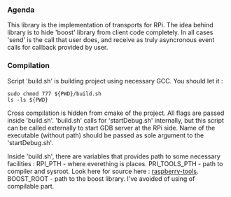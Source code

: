 ### Agenda
This library is the implementation of transports for RPi.
The idea behind library is to hide 'boost' library from client code completely.
In all cases 'send' is the call that user does, and receive as truly asyncronous event calls for callback provided by user.

### Compilation
Script 'build.sh' is building project using necessary GCC. 
You should let it :
```
sudo chmod 777 ${PWD}/build.sh
ls -ls ${PWD}
```
Cross compilation is hidden from cmake of the project. All flags are passed inside 'build.sh'.
'build.sh' calls for 'startDebug.sh' internally, but this script can be called externally to start GDB server at the RPi side.
Name of the executable (without path) should be passed as sole argument to the 'startDebug.sh'.

Inside 'build.sh', there are variables that provides path to some necessary facilities :
RPI_PTH - where everething is places.
PRI_TOOLS_PTH - path to compiler and sysroot.
Look here for source here : [raspberry-tools](https://github.com/raspberrypi/tools).
BOOST_ROOT - path to the boost library. I've avoided of using of compilable part.